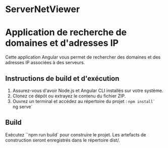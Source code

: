 # ServerNetViewer

# Application de recherche de domaines et d'adresses IP

Cette application Angular vous permet de rechercher des domaines et des adresses IP associées à des serveurs.

## Instructions de build et d'exécution

1. Assurez-vous d'avoir Node.js et Angular CLI installés sur votre système.
2. Clonez ce dépôt ou extrayez le contenu du fichier ZIP.
3. Ouvrez un terminal et accédez au répertoire du projet :
   ``npm install` 
   ``ng serve` 

## Build

Exécutez ``npm run build` pour construire le projet. Les artefacts de construction seront enregistrés dans le répertoire dist/.

